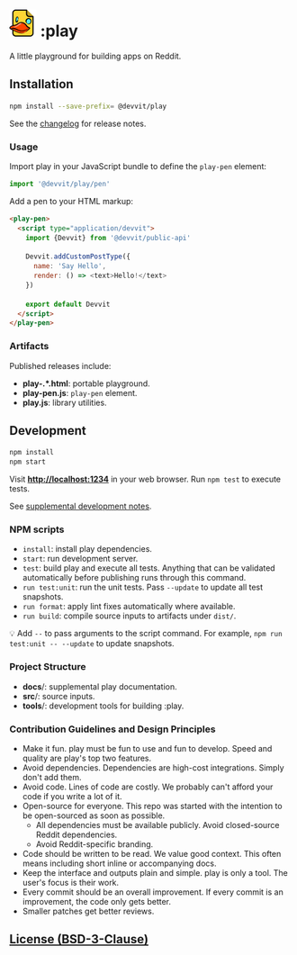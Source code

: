 # ![:play](src/ui/assets/favicon/favicon48.png) :play

A little playground for building apps on Reddit.

## Installation

```bash
npm install --save-prefix= @devvit/play
```

See the [changelog](docs/changelog.md) for release notes.

### Usage

Import play in your JavaScript bundle to define the `play-pen` element:

```ts
import '@devvit/play/pen'
```

Add a pen to your HTML markup:

```html
<play-pen>
  <script type="application/devvit">
    import {Devvit} from '@devvit/public-api'

    Devvit.addCustomPostType({
      name: 'Say Hello',
      render: () => <text>Hello!</text>
    })

    export default Devvit
  </script>
</play-pen>
```

### Artifacts

Published releases include:

- **play-.\*.html**: portable playground.
- **play-pen.js**: `play-pen` element.
- **play.js**: library utilities.

## Development

```bash
npm install
npm start
```

Visit **[http://localhost:1234](http://localhost:1234)** in your web browser.
Run `npm test` to execute tests.

See [supplemental development notes](docs/development.md).

### NPM scripts

- `install`: install play dependencies.
- `start`: run development server.
- `test`: build play and execute all tests. Anything that can be validated
  automatically before publishing runs through this command.
- `run test:unit`: run the unit tests. Pass `--update` to update all test
  snapshots.
- `run format`: apply lint fixes automatically where available.
- `run build`: compile source inputs to artifacts under `dist/`.

💡 Add `--` to pass arguments to the script command. For example,
`npm run test:unit -- --update` to update snapshots.

### Project Structure

- **docs**/: supplemental play documentation.
- **src**/: source inputs.
- **tools**/: development tools for building :play.

### Contribution Guidelines and Design Principles

- Make it fun. play must be fun to use and fun to develop. Speed and quality are
  play's top two features.
- Avoid dependencies. Dependencies are high-cost integrations. Simply don't add
  them.
- Avoid code. Lines of code are costly. We probably can't afford your code if
  you write a lot of it.
- Open-source for everyone. This repo was started with the intention to be
  open-sourced as soon as possible.
  - All dependencies must be available publicly. Avoid closed-source Reddit
    dependencies.
  - Avoid Reddit-specific branding.
- Code should be written to be read. We value good context. This often means
  including short inline or accompanying docs.
- Keep the interface and outputs plain and simple. play is only a tool. The
  user's focus is their work.
- Every commit should be an overall improvement. If every commit is an
  improvement, the code only gets better.
- Smaller patches get better reviews.

## [License (BSD-3-Clause)](license.md)
